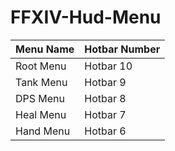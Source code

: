 # FFXIV-Hud-Menu
Menu Name  | Hotbar Number
------------- | -------------
Root Menu  | Hotbar 10
Tank Menu  | Hotbar 9
DPS Menu  | Hotbar 8
Heal Menu  | Hotbar 7
Hand Menu  | Hotbar 6

